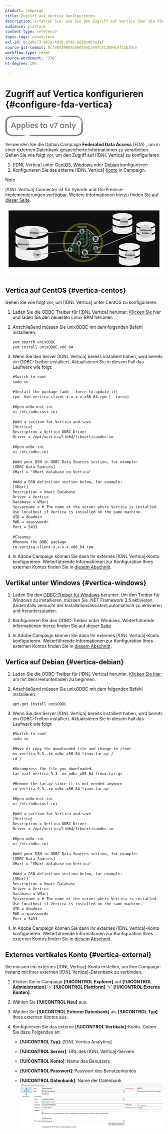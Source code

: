 ```yaml
---
product: campaign
title: Zugriff auf Vertica konfigurieren
description: Erfahren Sie, wie Sie den Zugriff auf Vertica über die FDA konfigurieren
audience: platform
content-type: reference
topic-tags: connectors
exl-id: 8b2a9c73-807a-4936-9fd6-9d26c805a31f
source-git-commit: 0cfe8439007b56014eba497c511904c4f11b39ce
workflow-type: tm+mt
source-wordcount: '376'
ht-degree: 19%

---
```


# Zugriff auf Vertica konfigurieren {#configure-fda-vertica}

![](../../assets/v7-only.svg)

Verwenden Sie die Option Campaign **Federated Data Access** (FDA) , um in einer externen Datenbank gespeicherte Informationen zu verarbeiten. Gehen Sie wie folgt vor, um den Zugriff auf [!DNL Vertica] zu konfigurieren.

1. [!DNL Vertica] unter [CentOS](#vertica-centos), [Windows](#vertica-windows) oder [Debian](#vertica-debian) konfigurieren
1. Konfigurieren Sie das externe [!DNL Vertica] [Konto](#vertica-external) in Campaign.


>[!NOTE]
>
>[!DNL Vertica] Connector ist für hybride und On-Premise-Implementierungen verfügbar. Weitere Informationen hierzu finden Sie auf [dieser Seite](../../installation/using/capability-matrix.md).

![](assets/snowflake_3.png)

## Vertica auf CentOS {#vertica-centos}

Gehen Sie wie folgt vor, um [!DNL Vertica] unter CentOS zu konfigurieren:

1. Laden Sie die ODBC-Treiber für [!DNL Vertica] herunter. [Klicken Sie ](https://www.vertica.com/download/vertica/client-drivers/) hier und laden Sie den neuesten Linux RPM herunter.

1. Anschließend müssen Sie unixODBC mit dem folgenden Befehl installieren:

   ```
   yum search unixODBC
   yum install unixODBC.x86_64
   ```

1. Wenn Sie den Server [!DNL Vertica] bereits installiert haben, wird bereits ein ODBC-Treiber installiert. Aktualisieren Sie in diesem Fall das Laufwerk wie folgt:

   ```
   #Switch to root
   sudo su
   
   #Install the package (add --force to update it)
   rpm -Uvh vertica-client-x.x.x-x.x86_64.rpm [--force]
   
   #Open odbcinst.ini
   vi /etc/odbcinst.ini
   
   #Add a section for Vertica and save
   [Vertica]
   Description = Vertica ODBC Driver
   Driver = /opt/vertica/lib64/libverticaodbc.so
   
   #Open odbc.ini
   vi /etc/odbc.ini
   
   #Add your DSN in ODBC Data Sources section, for example:
   [ODBC Data Sources]
   VMart = "VMart database on Vertica"
   
   #Add a DSN definition section below, for example:
   [VMart]
   Description = Vmart Database
   Driver = Vertica
   Database = VMart
   Servername = # The name of the server where Vertica is installed. Use localhost if Vertica is installed on the same machine.
   UID = dbadmin
   PWD = <password>
   Port = 5433
   
   #Cleanup
   #Remove the ODBC package
   rm vertica-client-x.x.x-x.x86_64.rpm
   ```

1. In Adobe Campaign können Sie dann Ihr externes [!DNL Vertica]-Konto konfigurieren. Weiterführende Informationen zur Konfiguration Ihres externen Kontos finden Sie in [diesem Abschnitt](#vertica-external).

## Vertikal unter Windows {#vertica-windows}

1. Laden Sie den [ODBC-Treiber für Windows](https://www.vertica.com/download/vertica/client-drivers/) herunter. Um den Treiber für Windows zu installieren, müssen Sie .NET Framework 3.5 aktivieren. Andernfalls versucht der Installationsassistent automatisch zu aktivieren und herunterzuladen.

1. Konfigurieren Sie den ODBC-Treiber unter Windows. Weiterführende Informationen hierzu finden Sie auf dieser [Seite](https://www.vertica.com/docs/9.2.x/HTML/Content/Authoring/ConnectingToVertica/ClientODBC/SettingUpADSN.htm)

1. In Adobe Campaign können Sie dann Ihr externes [!DNL Vertica]-Konto konfigurieren. Weiterführende Informationen zur Konfiguration Ihres externen Kontos finden Sie in [diesem Abschnitt](#vertical-external).

## Vertica auf Debian {#vertica-debian}

1. Laden Sie die ODBC-Treiber für [!DNL Vertica] herunter. [Klicken Sie hier](https://sfc-repo.snowflakecomputing.com/odbc/linux/latest/index.html), um mit dem Herunterladen zu beginnen.

1. Anschließend müssen Sie unixODBC mit dem folgenden Befehl installieren:

   ```
   apt-get install unixODBC
   ```

1. Wenn Sie den Server [!DNL Vertica] bereits installiert haben, wird bereits ein ODBC-Treiber installiert. Aktualisieren Sie in diesem Fall das Laufwerk wie folgt:

   ```
   #Switch to root
   sudo su
   
   #Move or copy the downloaded file and change to /root
   mv vertica_9.3..xx_odbc_x86_64_linux.tar.gz /
   cd /
   
   #Uncompress the file you downloaded
   tar vzxf vertica_9.3..xx_odbc_x86_64_linux.tar.gz
   
   #Remove the tar.gz since it is not needed anymore
   rm vertica_9.3..xx_odbc_x86_64_linux.tar.gz
   
   #Open odbcinst.ini
   vi /etc/odbcinst.ini
   
   #Add a section for Vertica and save
   [Vertica]
   Description = Vertica ODBC Driver
   Driver = /opt/vertica/lib64/libverticaodbc.so
   
   #Open odbc.ini
   vi /etc/odbc.ini
   
   #Add your DSN in ODBC Data Sources section, for example:
   [ODBC Data Sources]
   VMart = "VMart database on Vertica"
   
   #Add a DSN definition section below, for example:
   [VMart]
   Description = Vmart Database
   Driver = Vertica
   Database = VMart
   Servername = # The name of the server where Vertica is installed. Use localhost if Vertica is installed on the same machine.
   UID = dbadmin
   PWD = <password>
   Port = 5433
   ```

1. In Adobe Campaign können Sie dann Ihr externes [!DNL Vertica]-Konto konfigurieren. Weiterführende Informationen zur Konfiguration Ihres externen Kontos finden Sie in [diesem Abschnitt](#vertica-external).

## Externes vertikales Konto {#vertica-external}

Sie müssen ein externes [!DNL Vertica]-Konto erstellen, um Ihre Campaign-Instanz mit Ihrer externen [!DNL Vertica]-Datenbank zu verbinden.

1. Klicken Sie in Campaign **[!UICONTROL Explorer]** auf **[!UICONTROL Administration]** &#39;>&#39; **[!UICONTROL Plattform]** &#39;>&#39; **[!UICONTROL Externe Konten]**.

1. Wählen Sie **[!UICONTROL Neu]** aus.

1. Wählen Sie **[!UICONTROL Externe Datenbank]** als **[!UICONTROL Typ]** Ihres externen Kontos aus.

1. Konfigurieren Sie das externe **[!UICONTROL Vertikale]**-Konto. Geben Sie dazu Folgendes an:

   * **[!UICONTROL Typ]**: [!DNL Vertica Analytics]

   * **[!UICONTROL Server]**: URL des [!DNL Vertica]-Servers

   * **[!UICONTROL Konto]**: Name des Benutzers

   * **[!UICONTROL Passwort]**: Passwort des Benutzerkontos

   * **[!UICONTROL Datenbank]**: Name der Datenbank
   ![](assets/vertica.png)
